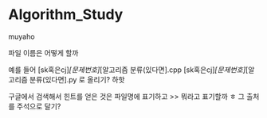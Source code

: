 # Algorithm_Study


muyaho


파일 이름은 어떻게 할까

예를 들어 [sk혹은cj]_[문제번호]_[알고리즘 분류(있다면].cpp
        [sk혹은cj]_[문제번호]_[알고리즘 분류(있다면].py 로 올리기? 하핫

구글에서 검색해서 힌트를 얻은 것은 파일명에 표기하고 >> 뭐라고 표기할까 ㅎ
그 출처를 주석으로 달기?

